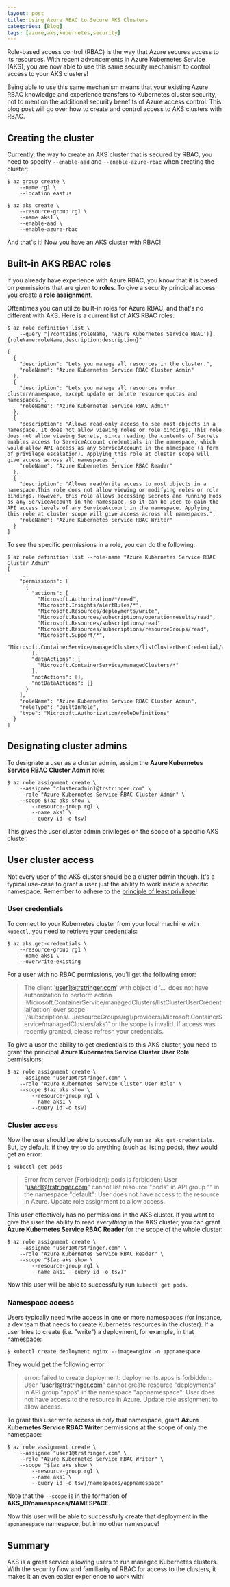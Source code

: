 ```yaml
---
layout: post
title: Using Azure RBAC to Secure AKS Clusters
categories: [Blog]
tags: [azure,aks,kubernetes,security]
---
```


Role-based access control (RBAC) is the way that Azure secures access to its resources. With recent advancements in Azure Kubernetes Service (AKS), you are now able to use this same security mechanism to control access to your AKS clusters!

Being able to use this same mechanism means that your existing Azure RBAC knowledge and experience transfers to Kubernetes cluster security, not to mention the additional security benefits of Azure access control. This blog post will go over how to create and control access to AKS clusters with RBAC.

## Creating the cluster

Currently, the way to create an AKS cluster that is secured by RBAC, you need to specify `--enable-aad` and `--enable-azure-rbac` when creating the cluster:

```
$ az group create \
    --name rg1 \
    --location eastus

$ az aks create \
    --resource-group rg1 \
    --name aks1 \
    --enable-aad \
    --enable-azure-rbac
```

And that's it! Now you have an AKS cluster with RBAC!

## Built-in AKS RBAC roles

If you already have experience with Azure RBAC, you know that it is based on permissions that are given to **roles**. To give a security principal access you create a **role assignment**.

Oftentimes you can utilize built-in roles for Azure RBAC, and that's no different with AKS. Here is a current list of AKS RBAC roles:

```
$ az role definition list \
	--query "[?contains(roleName, 'Azure Kubernetes Service RBAC')].{roleName:roleName,description:description}"
```

```
[
  {
    "description": "Lets you manage all resources in the cluster.",
    "roleName": "Azure Kubernetes Service RBAC Cluster Admin"
  },
  {
    "description": "Lets you manage all resources under cluster/namespace, except update or delete resource quotas and namespaces.",
    "roleName": "Azure Kubernetes Service RBAC Admin"
  },
  {
    "description": "Allows read-only access to see most objects in a namespace. It does not allow viewing roles or role bindings. This role does not allow viewing Secrets, since reading the contents of Secrets enables access to ServiceAccount credentials in the namespace, which would allow API access as any ServiceAccount in the namespace (a form of privilege escalation). Applying this role at cluster scope will give access across all namespaces.",
    "roleName": "Azure Kubernetes Service RBAC Reader"
  },
  {
    "description": "Allows read/write access to most objects in a namespace.This role does not allow viewing or modifying roles or role bindings. However, this role allows accessing Secrets and running Pods as any ServiceAccount in the namespace, so it can be used to gain the API access levels of any ServiceAccount in the namespace. Applying this role at cluster scope will give access across all namespaces.",
    "roleName": "Azure Kubernetes Service RBAC Writer"
  }
]
```

To see the specific permissions in a role, you can do the following:

```
$ az role definition list --role-name "Azure Kubernetes Service RBAC Cluster Admin"
[
    ...
    "permissions": [
      {
        "actions": [
          "Microsoft.Authorization/*/read",
          "Microsoft.Insights/alertRules/*",
          "Microsoft.Resources/deployments/write",
          "Microsoft.Resources/subscriptions/operationresults/read",
          "Microsoft.Resources/subscriptions/read",
          "Microsoft.Resources/subscriptions/resourceGroups/read",
          "Microsoft.Support/*",
          "Microsoft.ContainerService/managedClusters/listClusterUserCredential/action"
        ],
        "dataActions": [
          "Microsoft.ContainerService/managedClusters/*"
        ],
        "notActions": [],
        "notDataActions": []
      }
    ],
    "roleName": "Azure Kubernetes Service RBAC Cluster Admin",
    "roleType": "BuiltInRole",
    "type": "Microsoft.Authorization/roleDefinitions"
  }
]
```

## Designating cluster admins

To designate a user as a cluster admin, assign the **Azure Kubernetes Service RBAC Cluster Admin** role:

```
$ az role assignment create \
    --assignee "clusteradmin1@trstringer.com" \
    --role "Azure Kubernetes Service RBAC Cluster Admin" \
    --scope $(az aks show \
        --resource-group rg1 \
        --name aks1 \
        --query id -o tsv)
```

This gives the user cluster admin privileges on the scope of a specific AKS cluster.

## User cluster access

Not every user of the AKS cluster should be a cluster admin though. It's a typical use-case to grant a user just the ability to work inside a specific namespace. Remember to adhere to the [principle of least privilege](https://en.wikipedia.org/wiki/Principle_of_least_privilege)!

### User credentials

To connect to your Kubernetes cluster from your local machine with `kubectl`, you need to retrieve your credentials:

```
$ az aks get-credentials \
    --resource-group rg1 \
    --name aks1 \
    --overwrite-existing
```

For a user with no RBAC permissions, you'll get the following error:

> The client 'user1@trstringer.com' with object id '...' does not have authorization to perform action 'Microsoft.ContainerService/managedClusters/listClusterUserCredential/action' over scope '/subscriptions/.../resourceGroups/rg1/providers/Microsoft.ContainerService/managedClusters/aks1' or the scope is invalid. If access was recently granted, please refresh your credentials.

To give a user the ability to get credentials to this AKS cluster, you need to grant the principal **Azure Kubernetes Service Cluster User Role** permissions:

```
$ az role assignment create \
    --assignee "user1@trstringer.com" \
    --role "Azure Kubernetes Service Cluster User Role" \
    --scope $(az aks show \
        --resource-group rg1 \
        --name aks1 \
        --query id -o tsv)
```

### Cluster access

Now the user should be able to successfully run `az aks get-credentials`. But, by default, if they try to do anything (such as listing pods), they would get an error:

```
$ kubectl get pods
```

> Error from server (Forbidden): pods is forbidden: User "user1@trstringer.com" cannot list resource "pods" in API group "" in the namespace "default": User does not have access to the resource in Azure. Update role assignment to allow access.

This user effectively has no permissions in the AKS cluster. If you want to give the user the ability to read *everything* in the AKS cluster, you can grant **Azure Kubernetes Service RBAC Reader** for the scope of the whole cluster:

```
$ az role assignment create \
    --assignee "user1@trstringer.com" \
    --role "Azure Kubernetes Service RBAC Reader" \
    --scope "$(az aks show \
        --resource-group rg1 \
        --name aks1 --query id -o tsv)"
```

Now this user will be able to successfully run `kubectl get pods`.

### Namespace access

Users typically need write access in one or more namespaces (for instance, a dev team that needs to create Kubernetes resources in the cluster). If a user tries to create (i.e. "write") a deployment, for example, in that namespace:

```
$ kubectl create deployment nginx --image=nginx -n appnamespace
```

They would get the following error:

> error: failed to create deployment: deployments.apps is forbidden: User "user1@trstringer.com" cannot create resource "deployments" in API group "apps" in the namespace "appnamespace": User does not have access to the resource in Azure. Update role assignment to allow access.

To grant this user write access in *only* that namespace, grant **Azure Kubernetes Service RBAC Writer** permissions at the scope of only the namespace:

```
$ az role assignment create \
    --assignee "user1@trstringer.com" \
    --role "Azure Kubernetes Service RBAC Writer" \
    --scope "$(az aks show \
        --resource-group rg1 \
        --name aks1 \
        --query id -o tsv)/namespaces/appnamespace"
```

Note that the `--scope` is in the formation of **AKS_ID/namespaces/NAMESPACE**.

Now this user will be able to successfully create that deployment in the `appnamespace` namespace, but in no other namespace!

## Summary

AKS is a great service allowing users to run managed Kubernetes clusters. With the security flow and familiarity of RBAC for access to the clusters, it makes it an even easier experience to work with!
